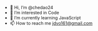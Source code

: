 - 👋 Hi, I’m @chedao24
- 👀 I’m interested in Code
- 🌱 I’m currently learning JavaScript
- 📫 How to reach me jdvo161@gmail.com

<!---
chedao24/chedao24 is a ✨ special ✨ repository because its `README.md` (this file) appears on your GitHub profile.
You can click the Preview link to take a look at your changes.
--->
